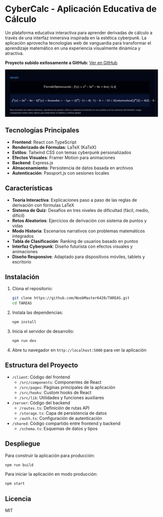 # CyberCalc - Aplicación Educativa de Cálculo

Un plataforma educativa interactiva para aprender derivadas de cálculo a través de una interfaz inmersiva inspirada en la estética cyberpunk. La aplicación aprovecha tecnologías web de vanguardia para transformar el aprendizaje matemático en una experiencia visualmente dinámica y atractiva.

**Proyecto subido exitosamente a GitHub:** [Ver en GitHub](https://github.com/NoobMaster6420/TAREAS)

![CyberCalc Preview](attached_assets/image_1743128025798.png)

## Tecnologías Principales

- **Frontend**: React con TypeScript
- **Renderizado de Fórmulas**: LaTeX (KaTeX)
- **Estilos**: Tailwind CSS con temas cyberpunk personalizados
- **Efectos Visuales**: Framer Motion para animaciones
- **Backend**: Express.js
- **Almacenamiento**: Persistencia de datos basada en archivos
- **Autenticación**: Passport.js con sesiones locales

## Características

- **Teoría Interactiva**: Explicaciones paso a paso de las reglas de derivación con fórmulas LaTeX
- **Sistema de Quiz**: Desafíos en tres niveles de dificultad (fácil, medio, difícil)
- **Retos Aleatorios**: Ejercicios de derivación con sistema de puntos y vidas
- **Modo Historia**: Escenarios narrativos con problemas matemáticos integrados
- **Tabla de Clasificación**: Ranking de usuarios basado en puntos
- **Interfaz Cyberpunk**: Diseño futurista con efectos visuales y animaciones
- **Diseño Responsive**: Adaptado para dispositivos móviles, tablets y escritorio

## Instalación

1. Clona el repositorio:
   ```bash
   git clone https://github.com/NoobMaster6420/TAREAS.git
   cd TAREAS
   ```

2. Instala las dependencias:
   ```bash
   npm install
   ```

3. Inicia el servidor de desarrollo:
   ```bash
   npm run dev
   ```

4. Abre tu navegador en `http://localhost:5000` para ver la aplicación

## Estructura del Proyecto

- `/client`: Código del frontend
  - `/src/components`: Componentes de React
  - `/src/pages`: Páginas principales de la aplicación
  - `/src/hooks`: Custom hooks de React
  - `/src/lib`: Utilidades y funciones auxiliares
- `/server`: Código del backend
  - `/routes.ts`: Definición de rutas API
  - `/storage.ts`: Capa de persistencia de datos
  - `/auth.ts`: Configuración de autenticación
- `/shared`: Código compartido entre frontend y backend
  - `/schema.ts`: Esquemas de datos y tipos

## Despliegue

Para construir la aplicación para producción:

```bash
npm run build
```

Para iniciar la aplicación en modo producción:

```bash
npm start
```

## Licencia

MIT